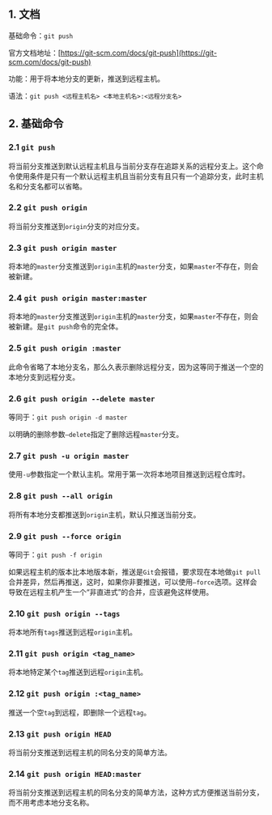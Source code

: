 ## 1. 文档

基础命令：`git push`

官方文档地址：[https://git-scm.com/docs/git-push](https://git-scm.com/docs/git-push)

功能：用于将本地分支的更新，推送到远程主机。

语法：`git push <远程主机名> <本地主机名>:<远程分支名>`

## 2. 基础命令

### 2.1 `git push`

将当前分支推送到默认远程主机且与当前分支存在追踪关系的远程分支上。这个命令使用条件是只有一个默认远程主机且当前分支有且只有一个追踪分支，此时主机名和分支名都可以省略。

### 2.2 `git push origin`

将当前分支推送到`origin`分支的对应分支。

### 2.3 `git push origin master`

将本地的`master`分支推送到`origin`主机的`master`分支，如果`master`不存在，则会被新建。

### 2.4 `git push origin master:master`

将本地的`master`分支推送到`origin`主机的`master`分支，如果`master`不存在，则会被新建。是`git push`命令的完全体。

### 2.5 `git push origin :master`

此命令省略了本地分支名，那么久表示删除远程分支，因为这等同于推送一个空的本地分支到远程分支。

### 2.6 `git push origin --delete master`

等同于：`git push origin -d master`

以明确的删除参数`—delete`指定了删除远程`master`分支。

### 2.7 `git push -u origin master`

使用`-u`参数指定一个默认主机。常用于第一次将本地项目推送到远程仓库时。

### 2.8 `git push --all origin`

将所有本地分支都推送到`origin`主机，默认只推送当前分支。

### 2.9 `git push --force origin`

等同于：`git push -f origin`

如果远程主机的版本比本地版本新，推送是`Git`会报错，要求现在本地做`git pull`合并差异，然后再推送，这时，如果你非要推送，可以使用`—force`选项。这样会导致在远程主机产生一个“非直进式”的合并，应该避免这样使用。

### 2.10 `git push origin --tags`

将本地所有`tags`推送到远程`origin`主机。

### 2.11 `git push origin <tag_name>`

将本地特定某个`tag`推送到远程`origin`主机。

### 2.12 `git push origin :<tag_name>`

推送一个空`tag`到远程，即删除一个远程`tag`。

### 2.13 `git push origin HEAD`

将当前分支推送到远程主机的同名分支的简单方法。

### 2.14 `git push origin HEAD:master`

将当前分支推送到远程主机的同名分支的简单方法，这种方式方便推送当前分支，而不用考虑本地分支名称。